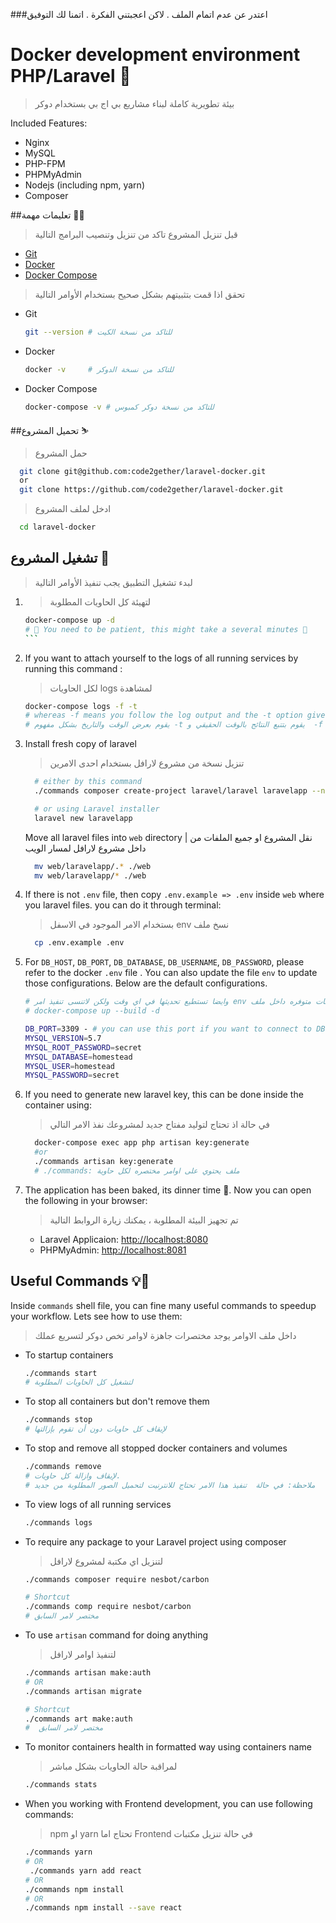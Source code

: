 
###اعتدر  عن عدم اتمام الملف   . لاكن اعجبتني الفكرة . اتمنا لك التوفيق 
# Docker development environment PHP/Laravel 🐳

> بيئة تطويرية كاملة لبناء مشاريع بي اج بي بستخدام دوكر

Included Features:

- Nginx
- MySQL
- PHP-FPM
- PHPMyAdmin
- Nodejs (including npm, yarn)
- Composer

##تعليمات مهمة 💁‍♂️
> قبل تنزيل المشروع تاكد من تنزيل وتنصيب البرامج التالية

- [Git](https://git-scm.com/downloads)
- [Docker](https://docs.docker.com/engine/installation/)
- [Docker Compose](https://docs.docker.com/compose/install/)
> تحقق اذا قمت بتثبيتهم بشكل صحيح بستخدام الأوامر التالية

- Git
  ```sh
  git --version # للتاكد من نسخة الكيت
  ```
- Docker
  ```sh
  docker -v     # للتاكد من نسخة الدوكر
  ```
- Docker Compose
  ```sh
  docker-compose -v # للتاكد من نسخة دوكر كمبوس
  ```

##تحميل المشروع ⛷
> حمل المشروع

```sh
  git clone git@github.com:code2gether/laravel-docker.git
  or
  git clone https://github.com/code2gether/laravel-docker.git
```
> ادخل لملف المشروع

```sh
  cd laravel-docker
```

## تشغيل المشروع 🚀
> لبدء تشغيل التطبيق يجب تنفيذ الأوامر التالية

1.  > لتهيئة كل الحاويات المطلوبة

    ````sh
    docker-compose up -d
    # 🐢 You need to be patient, this might take a several minutes 🐢
    ```
    ````

2.  If you want to attach yourself to the logs of all running services by running this command :

    > لكل الحاويات logs لمشاهدة

    ```sh
    docker-compose logs -f -t
    # whereas -f means you follow the log output and the -t option gives you nice timestamps
    # يقوم بعرض الوقت والتاريخ بشكل مفهوم -t يقوم بتتبع النتائج بالوقت الحقيقي و  -f بينما
    ```

3.  Install fresh copy of laravel

    > تنزيل نسخة من مشروع لارافل بستخدام احدى الامرين

    ```sh
      # either by this command
      ./commands composer create-project laravel/laravel laravelapp --no-progress --profile --prefer-dist

      # or using Laravel installer
      laravel new laravelapp
    ```

    Move all laravel files into `web` directory | نقل المشروع او جميع الملفات من داخل مشروع لارافل لمسار الويب

    ```sh
      mv web/laravelapp/.* ./web
      mv web/laravelapp/* ./web
    ```

4.  If there is not `.env` file, then copy `.env.example => .env` inside `web` where you laravel files. you can do it through terminal:

    > بستخدام الامر الموجود في الاسفل env نسخ ملف

    ```sh
      cp .env.example .env
    ```

5.  For `DB_HOST`, `DB_PORT`, `DB_DATABASE`, `DB_USERNAME`, `DB_PASSWORD`, please refer to the docker `.env` file . You can also update the file `env` to update those configurations. Below are the default configurations.

    ```sh
    # وايضا تستطيع تحديثها في اي وقت ولكن لاتنسى تنفيذ امر env جميع اعدادات قاعدة البيانات متوفره داخل ملف
    # docker-compose up --build -d

    DB_PORT=3309 - # you can use this port if you want to connect to DB using SequelPro, TeamSQL, WorkBrench, ...etc.
    MYSQL_VERSION=5.7
    MYSQL_ROOT_PASSWORD=secret
    MYSQL_DATABASE=homestead
    MYSQL_USER=homestead
    MYSQL_PASSWORD=secret
    ```

6.  If you need to generate new laravel key, this can be done inside the container using:

    > في حالة اذ تحتاج لتوليد مفتاح جديد لمشروعك نفذ الامر التالي

    ```sh
      docker-compose exec app php artisan key:generate
      #or
      ./commands artisan key:generate
      # ./commands: ملف يحتوي على اوامر مختصره لكل حاوية
    ```

7.  The application has been baked, its dinner time 🍔. Now you can open the following in your browser:

    > تم تجهيز البيئة المطلوبة ، يمكنك زيارة الروابط التالية

    - Laravel Applicaion: [http://localhost:8080](http://localhost:8080)
    - PHPMyAdmin: [http://localhost:8081](http://localhost:8081/)

## Useful Commands 💡🐳

Inside `commands` shell file, you can fine many useful commands to speedup your workflow. Lets see how to use them:

> داخل ملف الاوامر يوجد مختصرات جاهزة لاوامر تخص دوكر لتسريع عملك

- To startup containers

  ```sh
  ./commands start
  # لتشغيل كل الحاويات المطلوبة
  ```

- To stop all containers but don't remove them

  ```sh
  ./commands stop
  # لإيقاف كل حاويات دون أن تقوم بإزالتها
  ```

- To stop and remove all stopped docker containers and volumes

  ```sh
  ./commands remove
  # لإيقاف وازالة كل حاويات.
  # ملاحظة: في حالة  تنفيذ هذا الامر تحتاج للانترنيت لتحميل الصور المطلوبة من جديد
  ```

- To view logs of all running services

  ```sh
  ./commands logs
  ```

- To require any package to your Laravel project using composer

  > لتنزيل اي مكتبة لمشروع لارافل

  ```sh
  ./commands composer require nesbot/carbon

  # Shortcut
  ./commands comp require nesbot/carbon
  # مختصر لامر السابق
  ```

- To use `artisan` command for doing anything

  > لتنفيذ اوامر لارافل

  ```sh
  ./commands artisan make:auth
  # OR
  ./commands artisan migrate

  # Shortcut
  ./commands art make:auth
  #  مختصر لامر السابق
  ```

- To monitor containers health in formatted way using containers name

  > لمراقبة حالة الحاويات بشكل مباشر

  ```sh
  ./commands stats
  ```

- When you working with Frontend development, you can use following commands:
  > npm او yarn تحتاج اما Frontend في حالة تنزيل مكتبات
  ```sh
  ./commands yarn
  # OR
   ./commands yarn add react
  # OR
  ./commands npm install
  # OR
  ./commands npm install --save react
  ```
